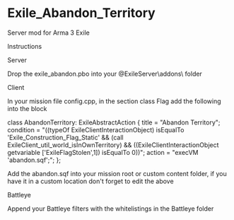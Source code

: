 # Exile_Abandon_Territory
Server mod for Arma 3 Exile

Instructions

Server

Drop the exile_abandon.pbo into your @ExileServer\addons\ folder

Client

In your mission file config.cpp, in the section class Flag add the following into the block 

class AbandonTerritory: ExileAbstractAction
{
  title = "Abandon Territory";
  condition = "((typeOf ExileClientInteractionObject) isEqualTo 'Exile_Construction_Flag_Static' && (call ExileClient_util_world_isInOwnTerritory) && ((ExileClientInteractionObject getvariable ['ExileFlagStolen',1]) isEqualTo 0))";
  action = "execVM 'abandon.sqf';";
};

Add the abandon.sqf into your mission root or custom content folder, if you have it in a custom location don't forget to edit the above

Battleye

Append your Battleye filters with the whitelistings in the Battleye folder